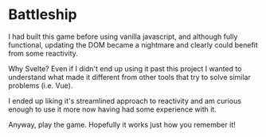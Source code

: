 # Battleship

I had built this game before using vanilla javascript, and although fully
functional, updating the DOM became a nightmare and clearly could benefit from
some reactivity.

Why Svelte? Even if I didn't end up using it past this project
I wanted to understand what made it different from other tools that try to solve
similar problems (i.e. Vue).

I ended up liking it's streamlined approach to reactivity and am curious enough
to use it more now having had some experience with it.

Anyway, play the game. Hopefully it works just how you remember it!

